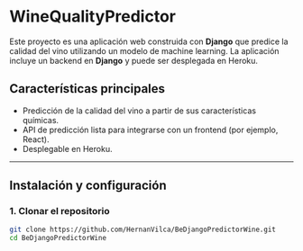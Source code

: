 # WineQualityPredictor

Este proyecto es una aplicación web construida con **Django** que predice la calidad del vino utilizando un modelo de machine learning. La aplicación incluye un backend en **Django** y puede ser desplegada en Heroku.

## Características principales

- Predicción de la calidad del vino a partir de sus características químicas.
- API de predicción lista para integrarse con un frontend (por ejemplo, React).
- Desplegable en Heroku.

---

## Instalación y configuración

### 1. Clonar el repositorio

```bash
git clone https://github.com/HernanVilca/BeDjangoPredictorWine.git
cd BeDjangoPredictorWine
```
